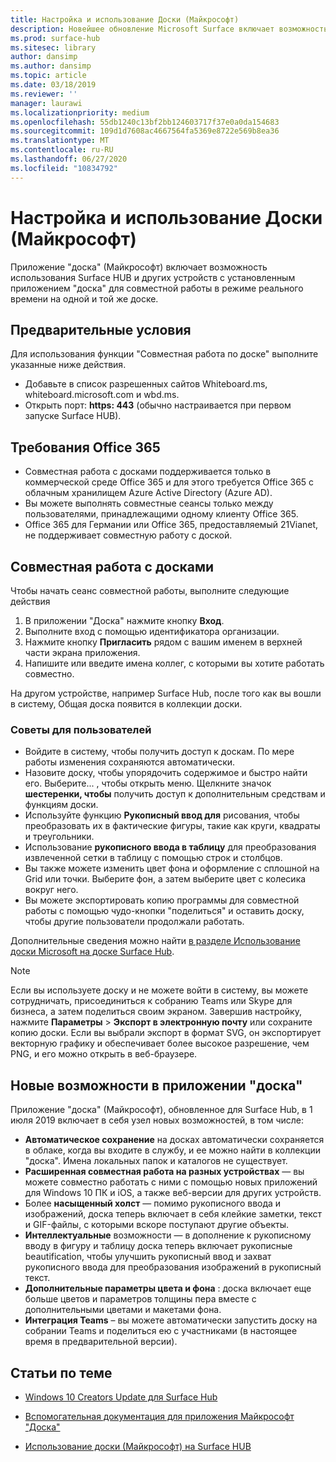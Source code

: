 ```yaml
---
title: Настройка и использование Доски (Майкрософт)
description: Новейшее обновление Microsoft Surface включает возможность двух центральных концентраторов для совместной работы в режиме реального времени на одной и той же доске.
ms.prod: surface-hub
ms.sitesec: library
author: dansimp
ms.author: dansimp
ms.topic: article
ms.date: 03/18/2019
ms.reviewer: ''
manager: laurawi
ms.localizationpriority: medium
ms.openlocfilehash: 55db1240c13bf2bb124603717f37e0a0da154683
ms.sourcegitcommit: 109d1d7608ac4667564fa5369e8722e569b8ea36
ms.translationtype: MT
ms.contentlocale: ru-RU
ms.lasthandoff: 06/27/2020
ms.locfileid: "10834792"
---
```

# Настройка и использование Доски (Майкрософт)

Приложение "доска" (Майкрософт) включает возможность использования Surface HUB и других устройств с установленным приложением "доска" для совместной работы в режиме реального времени на одной и той же доске.

## Предварительные условия

Для использования функции "Совместная работа по доске" выполните указанные ниже действия.

- Добавьте в список разрешенных сайтов Whiteboard.ms, whiteboard.microsoft.com и wbd.ms.
- Открыть порт: **https: 443** (обычно настраивается при первом запуске Surface HUB).

## Требования Office 365

- Совместная работа с досками поддерживается только в коммерческой среде Office 365 и для этого требуется Office 365 с облачным хранилищем Azure Active Directory (Azure AD).
- Вы можете выполнять совместные сеансы только между пользователями, принадлежащими одному клиенту Office 365.
- Office 365 для Германии или Office 365, предоставляемый 21Vianet, не поддерживает совместную работу с доской.

## Совместная работа с досками

Чтобы начать сеанс совместной работы, выполните следующие действия

1. В приложении "Доска" нажмите кнопку **Вход**.
2. Выполните вход с помощью идентификатора организации.
3. Нажмите кнопку **Пригласить** рядом с вашим именем в верхней части экрана приложения.
4. Напишите или введите имена коллег, с которыми вы хотите работать совместно.

На другом устройстве, например Surface Hub, после того как вы вошли в систему, Общая доска появится в коллекции доски.

### Советы для пользователей
- Войдите в систему, чтобы получить доступ к доскам. По мере работы изменения сохраняются автоматически.
- Назовите доску, чтобы упорядочить содержимое и быстро найти его. Выберите... , чтобы открыть меню. Щелкните значок **шестеренки, чтобы** получить доступ к дополнительным средствам и функциям доски.
- Используйте функцию **Рукописный ввод для** рисования, чтобы преобразовать их в фактические фигуры, такие как круги, квадраты и треугольники.
- Использование **рукописного ввода в таблицу** для преобразования извлеченной сетки в таблицу с помощью строк и столбцов.
- Вы также можете изменить цвет фона и оформление с сплошной на Grid или точки. Выберите фон, а затем выберите цвет с колесика вокруг него.
- Вы можете экспортировать копию программы для совместной работы с помощью чудо-кнопки "поделиться" и оставить доску, чтобы другие пользователи продолжали работать.

Дополнительные сведения можно найти [в разделе Использование доски Microsoft на доске Surface Hub](https://support.office.com/article/use-microsoft-whiteboard-on-a-surface-hub-5c594985-129d-43f9-ace5-7dee96f7621d).

> [!NOTE]
>  Если вы используете доску и не можете войти в систему, вы можете сотрудничать, присоединиться к собранию Teams или Skype для бизнеса, а затем поделиться своим экраном. Завершив настройку, нажмите **Параметры**  >  **Экспорт в электронную почту** или сохраните копию доски. Если вы выбрали экспорт в формат SVG, он экспортирует векторную графику и обеспечивает более высокое разрешение, чем PNG, и его можно открыть в веб-браузере.

## Новые возможности в приложении "доска"

Приложение "доска" (Майкрософт), обновленное для Surface Hub, в 1 июля 2019 включает в себя узел новых возможностей, в том числе:

- **Автоматическое сохранение** на досках автоматически сохраняется в облаке, когда вы входите в службу, и ее можно найти в коллекции "доска". Имена локальных папок и каталогов не существует.
- **Расширенная совместная работа на разных устройствах** — вы можете совместно работать с ними с помощью новых приложений для Windows 10 ПК и iOS, а также веб-версии для других устройств.
- Более **насыщенный холст** — помимо рукописного ввода и изображений, доска теперь включает в себя клейкие заметки, текст и GIF-файлы, с которыми вскоре поступают другие объекты.
- **Интеллектуальные** возможности — в дополнение к рукописному вводу в фигуру и таблицу доска теперь включает рукописные beautification, чтобы улучшить рукописный ввод и захват рукописного ввода для преобразования изображений в рукописный текст.
- **Дополнительные параметры цвета и фона** : доска включает еще больше цветов и параметров толщины пера вместе с дополнительными цветами и макетами фона.
- **Интеграция Teams** – вы можете автоматически запустить доску на собрании Teams и поделиться ею с участниками (в настоящее время в предварительной версии).


## Статьи по теме

- [Windows 10 Creators Update для Surface Hub](https://www.microsoft.com/surface/support/surface-hub/windows-10-creators-update-surface-hub)

- [Вспомогательная документация для приложения Майкрософт "Доска"](https://support.office.com/article/Whiteboard-Help-0c0f2aa0-b1bb-491c-b814-fd22de4d7c01)

- [Использование доски (Майкрософт) на Surface HUB](https://support.office.com/article/use-microsoft-whiteboard-on-a-surface-hub-5c594985-129d-43f9-ace5-7dee96f7621d)

